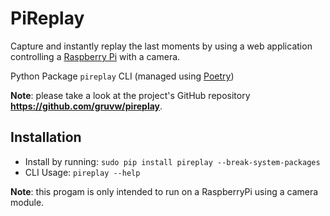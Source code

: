 # PiReplay

Capture and instantly replay the last moments by using a web application controlling a [Raspberry Pi](https://www.raspberrypi.com) with a camera.

Python Package `pireplay` CLI (managed using [Poetry](https://python-poetry.org/))

**Note**: please take a look at the project's GitHub repository **<https://github.com/gruvw/pireplay>**.

## Installation

- Install by running: `sudo pip install pireplay --break-system-packages`
- CLI Usage: `pireplay --help`

**Note**: this progam is only intended to run on a RaspberryPi using a camera module.
